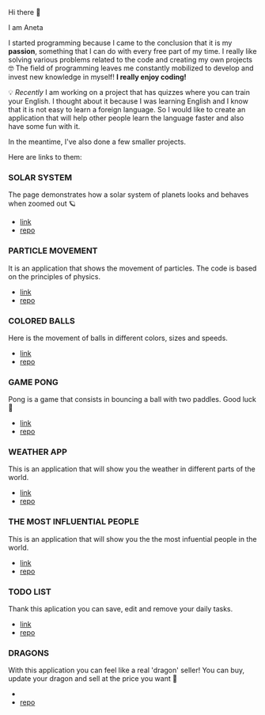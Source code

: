 Hi there 👋

I am Aneta 

I started programming because I came to the conclusion that it is my **passion**, something that I can do with every free part of my time. I really like solving various problems related to the code and creating my own projects 🤓 The field of programming leaves me constantly mobilized to develop and invest new knowledge in myself! **I really enjoy coding!** 

💡 *Recently* I am working on a project that has quizzes where you can train your English. I thought about it because I was learning English and I know that it is not easy to learn a foreign language. So I would like to create an application that will help other people learn the language faster and also have some fun with it.

In the meantime, I've also done a few smaller projects. 

Here are links to them:

### SOLAR SYSTEM
The page demonstrates how a solar system of planets looks and behaves when zoomed out 🪐
* [link](https://solar-system-butterfly-123.netlify.app/)
* [repo](https://github.com/butterfly-123/solar-system)

### PARTICLE MOVEMENT
It is an application that shows the movement of particles. The code is based on the principles of physics.
* [link](https://particle-movement-batterfly-123.netlify.app/)
* [repo](https://github.com/butterfly-123/particle-movement)

### COLORED BALLS
Here is the movement of balls in different colors, sizes and speeds.
* [link](https://colored-balls-batterfly-123.netlify.app/)
* [repo](https://github.com/butterfly-123/colored-balls)

### GAME PONG
Pong is a game that consists in bouncing a ball with two paddles. Good luck 💪
* [link](https://game-pong-batterfly-123.netlify.app/)
* [repo](https://github.com/butterfly-123/game-pong)

### WEATHER APP
This is an application that will show you the weather in different parts of the world.
* [link](https://weather-app-butterfly-123.netlify.app/) 
* [repo](https://github.com/butterfly-123/weather-app)

### THE MOST INFLUENTIAL PEOPLE
This is an application that will show you the the most infuential people in the world.
* [link](https://the-influential-people-batterfly-123.netlify.app) 
* [repo](https://github.com/butterfly-123/the-most-influential-people)

### TODO LIST
Thank this aplication you can save, edit and remove your daily tasks.
* [link](https://to-do-butterfly-123.netlify.app)
* [repo](https://github.com/butterfly-123/to-do-list)

### DRAGONS
With this application you can feel like a real 'dragon' seller! You can buy, update your dragon and sell at the price you want 🌱 

* 
* [repo](https://github.com/butterfly-123/dragons)

<!--
**butterfly-123/butterfly-123** is a ✨ _special_ ✨ repository because its `README.md` (this file) appears on your GitHub profile.

Here are some ideas to get you started:

- 🔭 I’m currently working on ...
- 🌱 I’m currently learning ...
- 👯 I’m looking to collaborate on ...
- 🤔 I’m looking for help with ...
- 💬 Ask me about ...
- 📫 How to reach me: 
- 😄 Pronouns: ...
- ⚡ Fun fact: ...
-->
